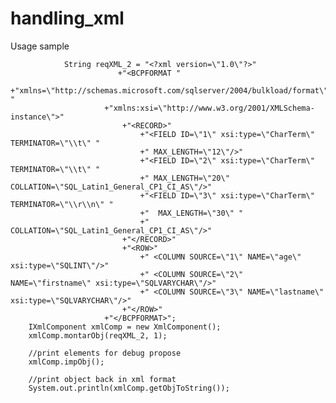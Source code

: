 # handling_xml

Usage sample

                String reqXML_2 = "<?xml version=\"1.0\"?>"
						    +"<BCPFORMAT "
                         +"xmlns=\"http://schemas.microsoft.com/sqlserver/2004/bulkload/format\" " 
                         +"xmlns:xsi=\"http://www.w3.org/2001/XMLSchema-instance\">"
	                         +"<RECORD>"
		                         +"<FIELD ID=\"1\" xsi:type=\"CharTerm\" TERMINATOR=\"\\t\" " 
		                         +" MAX_LENGTH=\"12\"/>"
		                         +"<FIELD ID=\"2\" xsi:type=\"CharTerm\" TERMINATOR=\"\\t\" "
		                         +" MAX_LENGTH=\"20\" COLLATION=\"SQL_Latin1_General_CP1_CI_AS\"/>"
		                         +"<FIELD ID=\"3\" xsi:type=\"CharTerm\" TERMINATOR=\"\\r\\n\" "
		    					 +"  MAX_LENGTH=\"30\" "
		    					 +" COLLATION=\"SQL_Latin1_General_CP1_CI_AS\"/>"
	    					 +"</RECORD>"
	    					 +"<ROW>"
		    					 +" <COLUMN SOURCE=\"1\" NAME=\"age\" xsi:type=\"SQLINT\"/>"
		    					 +" <COLUMN SOURCE=\"2\" NAME=\"firstname\" xsi:type=\"SQLVARYCHAR\"/>"
		    					 +" <COLUMN SOURCE=\"3\" NAME=\"lastname\" xsi:type=\"SQLVARYCHAR\"/>"
	    					 +"</ROW>"
    					 +"</BCPFORMAT>";
		IXmlComponent xmlComp = new XmlComponent();
		xmlComp.montarObj(reqXML_2, 1);
		
		//print elements for debug propose
		xmlComp.impObj();
		
		//print object back in xml format
		System.out.println(xmlComp.getObjToString());
